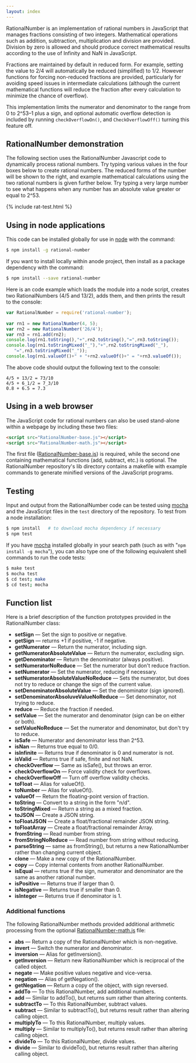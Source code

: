 ```yaml
---
layout: index
---
```






RationalNumber is an implementation of rational numbers in JavaScript
that manages fractions consisting of two integers.  Mathematical
operations such as addition, subtraction, multiplication and division
are provided.  Division by zero is allowed and should produce correct
mathematical results according to the use of Infinity and NaN in
JavaScript.

Fractions are maintained by default in reduced form.  For example,
setting the value to 2/4 will automatically be reduced (simplified)
to 1/2. However functions for forcing non-reduced fractions are
provided, particularly for avoiding speed issues in intermediate
calculations (although the current mathematical functions will
reduce the fraction after every calculation to minimize the chance
of overflow).

This implementation limits the numerator and denominator to the
range from 0 to 2^53&ndash;1 plus a sign, and optional automatic overflow
detection is included by running `checkOverflowOn()`, and
`CheckOverflowOff()` turning this feature off.



## RationalNumber demonstration

The following section uses the RationalNumber Javascript code to
dynamically process rational numbers.  Try typing various values
in the four boxes below to create rational numbers.  The reduced
forms of the number will be shown to the right, and example
mathematical calculations using the two rational numbers is given
further below.  Try typing a very large number to see what happens
when any number has an absolute value greater or equal to 2^53.

{% include rat-test.html %}



## Using in node applications

This code can be installed globally for use in [node](http://nodejs.org) 
with the command:

``` bash
$ npm install -g rational-number
```

If you want to install locally within anode project, then install
as a package dependency with the command:

``` bash
$ npm install --save rational-number
```

Here is an code example which loads the module into a node script,
creates two RationalNumbers (4/5 and 13/2), adds them, and then
prints the result to the console:

``` javascript
var RationalNumber = require('rational-number');
    
var rn1 = new RationalNumber(4, 5);
var rn2 = new RationalNumber('26/4');
var rn3 = rn1.add(rn2);
console.log(rn1.toString(),"+",rn2.toString(),"=",rn3.toString());
console.log(rn1.toStringMixed("_"),"+",rn2.toStringMixed("_"),
   "=",rn3.toStringMixed("_"));
console.log(rn1.valueOf()+" + "+rn2.valueOf()+" = "+rn3.valueOf());
```

The above code should output the following text to the console:

```
4/5 + 13/2 = 73/10
4/5 + 6_1/2 = 7_3/10
0.8 + 6.5 = 7.3
```



## Using in a web browser

The JavaScript code for rational numbers can also be used stand-alone
within a webpage by including these two files:

``` HTML
<script src="RationalNumber-base.js"></script>
<script src="RationalNumber-math.js"></script>
```

The first file ([RationalNumber-base.js](https://github.com/craigsapp/RationalNumber/blob/master/lib/RationalNumber-base.js)) is required, while the
second one containing mathematical functions (add, subtract, etc.)
is optional.  The RationalNumber repository's lib directory contains
a makefile with example commands to generate minified versions of
the JavaScript programs.



## Testing

Input and output from the RationalNumber code can be tested using
[mocha](http://mochajs.org) and the JavaScript files in the `test`
directory of the repository.  To test from a node installation:

``` bash
$ npm install   # to download mocha dependency if necessary
$ npm test
```

If you have [mocha](http://mochajs.org) installed globally in your
search path (such as with "`npm install -g mocha`"), you can also
type one of the following equivalent shell commands to run the code
tests:

``` bash
$ make test
$ mocha test
$ cd test; make
$ cd test; mocha
```



## Function list

Here is a brief description of the function prototypes provided in
the RationalNumber class:

* **setSign** &mdash; Set the sign to positive or negative.
* **getSign** &mdash; returns +1 if positive, -1 if negative.
* **getNumerator** &mdash; Return the numerator, including sign.
* **getNumeratorAbsoluteValue** &mdash; Return the numerator, excluding sign.
* **getDenominator** &mdash; Return the denominator (always positive).
* **setNumeratorNoReduce** &mdash; Set the numerator but don't reduce fraction.
* **setNumerator** &mdash; Set the numerator, reducing if necessary.
* **setNumeratorAbsoluteValueNoReduce** &mdash; Sets the numerator, but does not try to reduce or change the sign of the current value.
* **setDenominatorAbsoluteValue** &mdash; Set the denominator (sign ignored).
* **setDenominatorAbsoluveValueNoReduce** &mdash; Set denominator, not trying to reduce.
* **reduce** &mdash; Reduce the fraction if needed.
* **setValue** &mdash; Set the numerator and denominator (sign can be on either or both).
* **setValueNoReduce** &mdash; Set the numerator and denominator, but don't try to reduce.
* **isSafe** &mdash; Numerator and denominator less than 2^53.
* **isNan** &mdash; Returns true equal to 0/0.
* **isInfinite** &mdash; Returns true if denominator is 0 and numerator is not.
* **isValid** &mdash; Returns true if safe, finite and not NaN.
* **checkOverflow** &mdash; Same as isSafe(), but throws an error.
* **checkOverflowOn** &mdash; Force validity check for overflows.
* **checkOverflowOff** &mdash; Turn off overflow validity checks.
* **toFloat** &mdash; Alias for valueOf().
* **toNumber** &mdash; Alias for valueOf().
* **valueOf** &mdash; Return the floating-point version of fraction.
* **toString** &mdash; Convert to a string in the form "n/d".
* **toStringMixed** &mdash; Return a string as a mixed fraction.
* **toJSON** &mdash; Create a JSON string.
* **toFloatJSON** &mdash; Create a float/fractional remainder JSON string.
* **toFloatArray** &mdash; Create a float/fractional remainder Array.
* **fromString** &mdash; Read number from string.
* **fromStringNoReduce** &mdash; Read number from string without reducing.
* **parseString** &mdash; same as fromString(), but returns a new RationalNumber rather than changing current object.
* **clone** &mdash; Make a new copy of the RationalNumber.
* **copy** &mdash; Copy internal contents from another RationalNumber.
* **isEqual** &mdash; returns true if the sign, numerator and denominator are the same as another rational number.
* **isPositive** &mdash; Returns true if larger than 0.
* **isNegative** &mdash; Returns true if smaller than 0.
* **isInteger** &mdash; Returns true if denominator is 1.

### Additional functions

The following RationalNumber methods provided additional arithmetic
processing from the optional [RationalNumber-math.js](https://github.com/craigsapp/RationalNumber/blob/master/lib/RationalNumber-math.js) file:

* **abs** &mdash; Return a copy of the RationalNumber which is non-negative.
* **invert** &mdash; Switch the numerator and denominator.
* **inversion** &mdash; Alias for getInversion().
* **getInversion** &mdash; Return new RationalNumber which is reciprocal of the called object.
* **negate** &mdash; Make positive values negative and vice-versa.
* **negation** &mdash; Alias of getNegation().
* **getNegation** &mdash; Return a copy of the object, with sign reversed.
* **addTo** &mdash; To this RationalNumber, add additional numbers.
* **add** &mdash; Similar to addTo(), but returns sum rather than altering contents.
* **subtractTo** &mdash; To this RationalNumber, subtract values.
* **subtract** &mdash; Similar to subtractTo(), but returns result rather than altering calling object.
* **multiplyTo** &mdash; To this RationalNumber, multiply values.
* **multiply** &mdash; Similar to multiplyTo(), but returns result rather than altering calling object.
* **divideTo** &mdash; To this RationalNumber, divide values.
* **divide** &mdash; Similar to divideTo(), but returns result rather than altering calling object.



